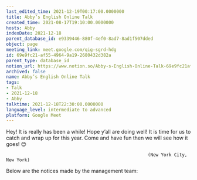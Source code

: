 ```yaml
---
last_edited_time: 2021-12-19T00:17:00.0000000
title: Abby’s English Online Talk
created_time: 2021-08-17T19:10:00.0000000
hosts: Abby
indexDate: 2021-12-18
parent_database_id: e9339446-880f-4ef0-8ad7-8ad1f507dded
object: page
meeting_link: meet.google.com/qig-sgrd-hdg
id: 69e9fc21-af55-4964-9a19-2680432d382a
parent_type: database_id
notion_url: https://www.notion.so/Abby-s-English-Online-Talk-69e9fc21af5549649a192680432d382a
archived: false
name: Abby’s English Online Talk
tags:
- Talk
- 2021-12-18
- Abby
talktime: 2021-12-18T22:30:00.0000000
language_level: intermediate to advanced
platform: Google Meet
---
```


Hey! It is really has been a while! Hope y’all are doing well! It is time for us to catch and wrap up for this year. Come and have fun then we will see how it goes! 😊



                                                          (New York City, New York)



Below are the notices made by the management team:



